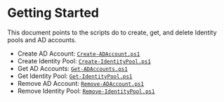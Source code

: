 # Getting Started

This document points to the scripts do to create, get, and delete Identity pools and AD accounts. 
- Create AD Account: [`Create-ADAccount.ps1`](./Create%20ADAccount/)
- Create Identity Pool: [`Create-IdentityPool.ps1`](./Create%20IdentityPool/)
- Get AD Accounts: [`Get-ADAccounts.ps1`](./Get%20ADAccounts/)
- Get Identity Pool: [`Get-IdentityPool.ps1`](./Get%20IdentityPool/)
- Remove AD Account: [`Remove-ADAccount.ps1`](./Remove%20ADAccount/)
- Remove Identity Pool: [`Remove-IdentityPool.ps1`](./Remove%20IdentityPool/)
